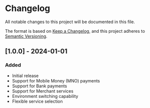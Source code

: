 

# Changelog

All notable changes to this project will be documented in this file.

The format is based on [Keep a Changelog](https://keepachangelog.com/en/1.0.0/),
and this project adheres to [Semantic Versioning](https://semver.org/spec/v2.0.0.html).

## [1.0.0] - 2024-01-01

### Added
- Initial release
- Support for Mobile Money (MNO) payments
- Support for Bank payments
- Support for Merchant services
- Environment switching capability
- Flexible service selection
